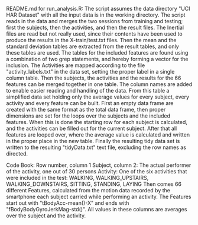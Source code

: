 README.md for run_analysis.R:
The script assumes the data directory "UCI HAR Dataset" with all the input data is in the working directory. The script reads in the data and merges the two sessions from training and testing; first the subjects, then the activities, and then the result files. The Inertial files are read but not really used, since their contents have been used to produce the results in the X-train/test.txt files.
Then the mean and the standard deviation tables are extracted from the result tables, and only these tables are used. The tables for the included features are found using a combination of two grep statements, and hereby forming a vector for the inclusion.
The Activities are mapped according to the file "activity_labels.txt" in the data set, setting the proper label in a single column table.
Then the subjects, the activities and the results for the 66 features can be merged together in one table. The column names are added to enable easier reading and handling of the data.
From this table a simplified data set holding only the average values for every subject, every activity and every feature can be built. First an empty data frame are created with the same format as the total data frame, then proper dimensions are set for the loops over the subjects and the included features. When this is done the starting row for each subject is calculated, and the activities can be filled out for the current subject. After that all features are looped over, where the average value is calculated and written in the proper place in the new table.
Finally the resulting tidy data set is written to the resulting "tidyData.txt" text file, excluding the row names as directed.


Code Book:
Row number, column 1
Subject, column 2: The actual performer of the activity, one out of 30 persons
Activity: One of the six activities that were included in the test: WALKING, WALKING_UPSTAIRS, WALKING_DOWNSTAIRS, SITTING, STANDING, LAYING
Then comes 66 different Features, calculated from the motion data recorded by the smartphone each subject carried while performing an activity. The Features start out with "tBodyAcc-mean()-X" and ends with "fBodyBodyGyroJerkMag-std()". All values in these columns are averages over the subject and the activity.